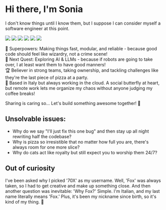 # Hi there, I'm Sonia
I don't know things until I know them, but I suppose I can consider myself a software engineer at this point.

<p align="left">
  <img src="https://img.shields.io/badge/Typescript-00ADD8?logo=typescript&logoColor=white"/>
  <img src="https://img.shields.io/badge/node.js-339933?logo=Node.js&logoColor=white"/>
  <img src="https://img.shields.io/badge/Go-00ADD8?logo=go&logoColor=white"/>
  <img src="https://img.shields.io/badge/python-3670A0?logo=python&logoColor=ffdd54"/>
  <img src="https://img.shields.io/badge/AWS-232F3E?style=flat&logo=amazonwebservices&logoColor=white"/>
  <img src="https://img.shields.io/badge/If%20it%20runs%20code,%20I've%20probably%20used%20it!-f5d972"/>
</p>

🚀 Superpowers: Making things fast, modular, and reliable - because good code should feel like wizardry, not a crime scene! \
🤖 Next Quest: Exploring AI & LLMs - because if robots are going to take over, I at least want them to have good manners! \
🏆 Believer in strong teams, taking ownership, and tackling challenges like they're the last piece of pizza at a party. \
📍 Based in Italy but always working in the cloud. A social butterfly at heart, but remote work lets me organize my chaos without anyone judging my coffee breaks!

Sharing is caring so... Let's build something awesome together! 🚀

## Unsolvable issues:
- Why do we say "I'll just fix this one bug" and then stay up all night rewriting half the codebase?
- Why is pizza so irresistible that no matter how full you are, there's always room for one more slice?
- Why do cats act like royalty but still expect you to worship them 24/7?

## Out of curiosity
I've been asked why I picked '70X' as my username. Well, 'Fox' was always taken, so I had to get creative and make up something close. And then another question was inevitable: 'Why Fox?' Simple. I'm Italian, and my last name literally means 'Fox.' Plus, it's been my nickname since birth, so it's kind of my thing. 🦊
